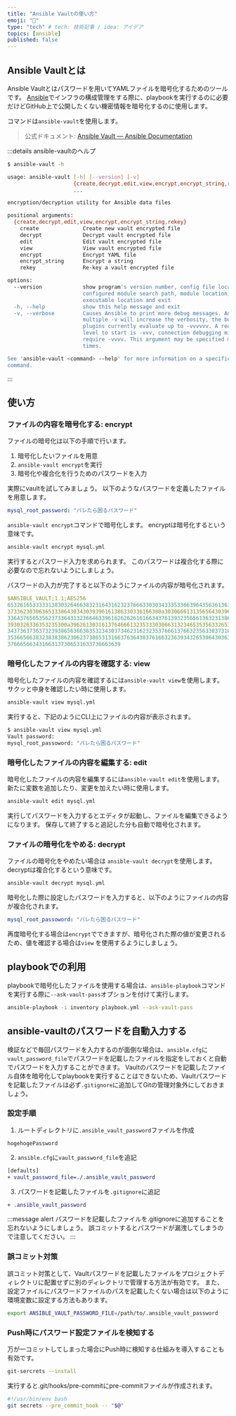 ```yaml
---
title: "Ansible Vaultの使い方"
emoji: "🛵"
type: "tech" # tech: 技術記事 / idea: アイデア
topics: [ansible]
published: false
---
```


## Ansible Vaultとは

Ansible Vaultとはパスワードを用いてYAMLファイルを暗号化するためのツールです。
[Ansible](https://docs.ansible.com/ansible/latest/getting_started/introduction.html)でインフラの構成管理をする際に、playbookを実行するのに必要だけどGitHub上で公開したくない機密情報を暗号化するのに使用します。

コマンドは`ansible-vault`を使用します。

> 公式ドキュメント: [Ansible Vault — Ansible Documentation](https://docs.ansible.com/ansible/2.9_ja/user_guide/vault.html#)

:::details ansible-vaultのヘルプ

```bash
$ ansible-vault -h

usage: ansible-vault [-h] [--version] [-v]
                     {create,decrypt,edit,view,encrypt,encrypt_string,rekey}
                     ...

encryption/decryption utility for Ansible data files

positional arguments:
  {create,decrypt,edit,view,encrypt,encrypt_string,rekey}
    create              Create new vault encrypted file
    decrypt             Decrypt vault encrypted file
    edit                Edit vault encrypted file
    view                View vault encrypted file
    encrypt             Encrypt YAML file
    encrypt_string      Encrypt a string
    rekey               Re-key a vault encrypted file

options:
  --version             show program's version number, config file location,
                        configured module search path, module location,
                        executable location and exit
  -h, --help            show this help message and exit
  -v, --verbose         Causes Ansible to print more debug messages. Adding
                        multiple -v will increase the verbosity, the builtin
                        plugins currently evaluate up to -vvvvvv. A reasonable
                        level to start is -vvv, connection debugging might
                        require -vvvv. This argument may be specified multiple
                        times.

See 'ansible-vault <command> --help' for more information on a specific
command.
```

:::

## 使い方

### ファイルの内容を暗号化する: encrypt

ファイルの暗号化は以下の手順で行います。

1. 暗号化したいファイルを用意
2. `ansible-vault encrypt`を実行
3. 暗号化や複合化を行うためのパスワードを入力

実際にvaultを試してみましょう。
以下のようなパスワードを定義したファイルを用意します。

```yaml:mysql.yml
mysql_root_password: "バレたら困るパスワード"
```

`ansible-vault encrypt`コマンドで暗号化します。
encryptは暗号化するという意味です。

```bash
ansible-vault encrypt mysql.yml
```

実行するとパスワード入力を求められます。
このパスワードは複合化する際に必要なので忘れないようにしましょう。

パスワードの入力が完了すると以下のようにファイルの内容が暗号化されます。

```yaml:mysql.yml
$ANSIBLE_VAULT;1.1;AES256
65326165333331383032646638323164316232376663303034333533663964356361363133333936
3733623030636533386430343039396161386330336166380a303066613135656430396263383236
33643765653562373364313236646339616262626161663437613932356561363231386137643233
3930326336353235300a396261303161376466613235333030663132346535356332653239663231
34373637363732393865636636353234303734623162323537666137663235633837316437613730
35366566383238383862306237386531316637636430376166323639343265306430363261336135
376665663431663137306531633736663639
```

### 暗号化したファイルの内容を確認する: view

暗号化したファイルの内容を確認するには`ansible-vault view`を使用します。
サクッと中身を確認したい時に使用します。

```bash
ansible-vault view mysql.yml
```

実行すると、下記のようにCLI上にファイルの内容が表示されます。

```bash
$ ansible-vault view mysql.yml
Vault password:
mysql_root_passoword: "バレたら困るパスワード"
```

### 暗号化したファイルの内容を編集する: edit

暗号化したファイルの内容を編集するには`ansible-vault edit`を使用します。
新たに変数を追加したり、変更を加えたい時に使用します。

```bash
ansible-vault edit mysql.yml
```

実行してパスワードを入力するとエディタが起動し、ファイルを編集できるようになります。
保存して終了すると追記した分も自動で暗号化されます。

### ファイルの暗号化をやめる: decrypt

ファイルの暗号化をやめたい場合は `ansible-vault decrypt`を使用します。
decryptは複合化するという意味です。

```bash
ansible-vault decrypt mysql.yml
```

暗号化した際に設定したパスワードを入力すると、以下のようにファイルの内容が複合化されます。

```yaml:mysql.yml
mysql_root_passoword: "バレたら困るパスワード"
```

再度暗号化する場合は`encrypt`でできますが、暗号化された際の値が変更されるため、値を確認する場合は`view` を使用するようにしましょう。

## playbookでの利用

playbookで暗号化したファイルを使用する場合は、`ansible-playbook`コマンドを実行する際に`--ask-vault-pass`オプションを付けて実行します。

```bash
ansible-playbook -i inventory playbook.yml --ask-vault-pass
```

## ansible-vaultのパスワードを自動入力する

検証などで毎回パスワードを入力するのが面倒な場合は、`ansible.cfg`に`vault_password_file`でパスワードを記載したファイルを指定をしておくと自動でパスワードを入力することができます。
Vaultのパスワードを記載したファイル自体を暗号化してplaybookを実行することはできないため、Vaultパスワードを記載したファイルは必ず`.gitignore`に追加してGitの管理対象外にしておきましょう。

### 設定手順

1. ルートディレクトリに`.ansible_vault_password`ファイルを作成

```ini:./.ansible_vault_password
hogehogePassword
```

2. `ansible.cfg`に`vault_password_file`を追記

```diff ini:./ansible.cfg
[defaults]
+ vault_password_file=./.ansible_vault_password
```

3. パスワードを記載したファイルを`.gitignore`に追記

```diff ini:./.gitignore
+ .ansible_vault_password
```

:::message alert
パスワードを記載したファイルを.gitignoreに追加することを忘れないようにしましょう。
誤コミットするとパスワードが漏洩してしまうので注意してください。
:::

### 誤コミット対策

誤コミット対策として、Vaultパスワードを記載したファイルをプロジェクトディレクトリに配置せずに別のディレクトリで管理する方法が有効です。
また、設定ファイルにパスワードファイルのパスを記載したくない場合は以下のように環境変数に設定する方法もあります。

```bash
export ANSIBLE_VAULT_PASSWORD_FILE=/path/to/.ansible_vault_password
```

### Push時にパスワード設定ファイルを検知する

万が一コミットしてしまった場合にPush時に検知する仕組みを導入することも有効です。

```bash
git-sercrets --install
```

実行すると.git/hooks/pre-commitにpre-commitファイルが作成されます。

```bash
#!/usr/bin/env bash
git secrets --pre_commit_hook -- "$@"
```
